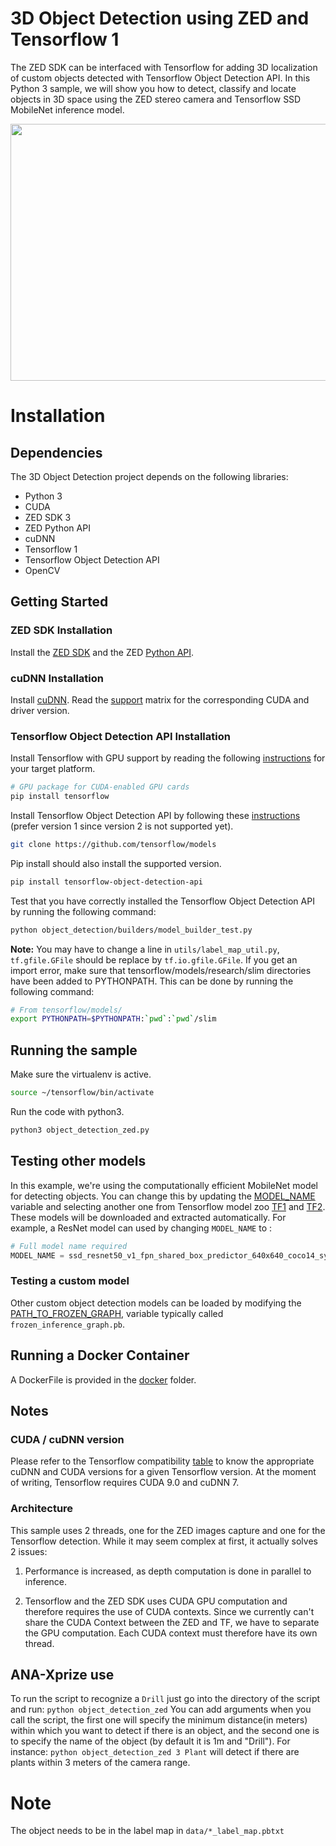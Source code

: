 # 3D Object Detection using ZED and Tensorflow 1

The ZED SDK can be interfaced with Tensorflow for adding 3D localization of custom objects detected with Tensorflow Object Detection API.
In this Python 3 sample, we will show you how to detect, classify and locate objects in 3D space using the ZED stereo camera and Tensorflow SSD MobileNet inference model.

<p align="center">
  <img src="zed-tensorflow-3D-object-detection.jpg" width=700 height=411>
</p>

# Installation

## Dependencies

The 3D Object Detection project depends on the following libraries:

* Python 3
* CUDA
* ZED SDK 3
* ZED Python API
* cuDNN
* Tensorflow 1
* Tensorflow Object Detection API
* OpenCV


## Getting Started

### ZED SDK Installation

Install the [ZED SDK](https://www.stereolabs.com/developers/release/) and the ZED [Python API](https://www.stereolabs.com/docs/app-development/python/install/).

### cuDNN Installation

Install [cuDNN](https://developer.nvidia.com/cudnn). Read the [support](https://docs.nvidia.com/deeplearning/sdk/cudnn-support-matrix/index.html) matrix for the corresponding CUDA and driver version.



### Tensorflow Object Detection API Installation

Install Tensorflow with GPU support by reading the following [instructions](https://www.tensorflow.org/install/) for your target platform.

```bash
# GPU package for CUDA-enabled GPU cards
pip install tensorflow
```

Install Tensorflow Object Detection API by following these [instructions](https://github.com/tensorflow/models/tree/master/research/object_detection#support-for-tensorflow-2-and-1) (prefer version 1 since version 2 is not supported yet). 

```bash
git clone https://github.com/tensorflow/models
```
Pip install should also install the supported version.

```bash
pip install tensorflow-object-detection-api
```

Test that you have correctly installed the Tensorflow Object Detection
API by running the following command:

```bash
python object_detection/builders/model_builder_test.py
```

**Note:** You may have to change a line in `utils/label_map_util.py`, `tf.gfile.GFile` should be replace by `tf.io.gfile.GFile`.
If you get an import error, make sure that tensorflow/models/research/slim directories have been added to PYTHONPATH. This can be done by running the following command:

```bash
# From tensorflow/models/
export PYTHONPATH=$PYTHONPATH:`pwd`:`pwd`/slim
```

## Running the sample

Make sure the virtualenv is active.

```bash
source ~/tensorflow/bin/activate
```

Run the code with python3.

```bash
python3 object_detection_zed.py
```

## Testing other models

In this example, we're using the computationally efficient MobileNet model for detecting objects. You can change this by updating the [MODEL_NAME](https://github.com/stereolabs/zed-tensorflow/blob/master/object_detection_zed.py#L177) variable and selecting another one from Tensorflow model zoo [TF1](https://github.com/tensorflow/models/blob/master/research/object_detection/g3doc/tf1_detection_zoo.md) and [TF2](https://github.com/tensorflow/models/blob/master/research/object_detection/g3doc/tf2_detection_zoo.md). These models will be downloaded and extracted automatically. For example, a ResNet model can used by changing `MODEL_NAME` to :

```python
# Full model name required
MODEL_NAME = ssd_resnet50_v1_fpn_shared_box_predictor_640x640_coco14_sync_2018_07_03
```

<!--### Changing the label

Until then only COCO models were loading, the classes names are store in a file ([ms_coco_label](./data/mscoco_label_map.pbtxt)) and loading alongside the model.
This should be changed if the model was trained on a dataset with different classes.

The variable containing the classes label map can be changed [here "`PATH_TO_LABELS`"](./object_detection_zed.py#L202).-->

### Testing a custom model

Other custom object detection models can be loaded by modifying the [PATH_TO_FROZEN_GRAPH](https://github.com/stereolabs/zed-tensorflow/blob/master/object_detection_zed.py#L217), variable typically called `frozen_inference_graph.pb`.


## Running a Docker Container

A DockerFile is provided in the [docker](./docker) folder.


## Notes

### CUDA / cuDNN version

Please refer to the Tensorflow compatibility [table](https://www.tensorflow.org/install/install_sources#tested_build_configurations) to know the appropriate cuDNN and CUDA versions  for a given Tensorflow version. At the moment of writing, Tensorflow requires CUDA 9.0 and cuDNN 7.

### Architecture

This sample uses 2 threads, one for the ZED images capture and one for the Tensorflow detection. While it may seem complex at first, it actually solves 2 issues:

1. Performance is increased, as depth computation is done in parallel to inference.

2. Tensorflow and the ZED SDK uses CUDA GPU computation and therefore requires the use of CUDA contexts. Since we currently can't share the CUDA Context between the ZED and TF, we have to separate the GPU computation. Each CUDA context must therefore have its own thread.

## ANA-Xprize use
To run the script to recognize a `Drill` just go into the directory of the script and run:
`python object_detection_zed`
You can add arguments when you call the script, the first one will specify the minimum distance(in meters) within which you want to detect if there is an object, and the second one is to specify the name of the object (by default it is 1m and "Drill").
For instance:
`python object_detection_zed 3 Plant`
will detect if there are plants within 3 meters of the camera range.
# Note
The object needs to be in the label map in `data/*_label_map.pbtxt`
